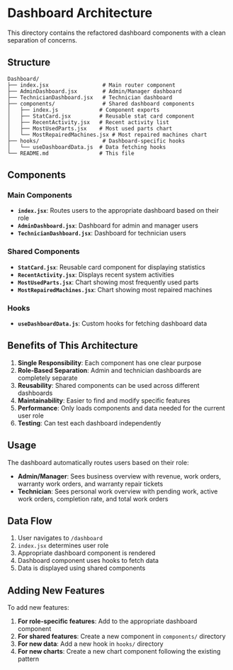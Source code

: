 # Dashboard Architecture

This directory contains the refactored dashboard components with a clean separation of concerns.

## Structure

```
Dashboard/
├── index.jsx                 # Main router component
├── AdminDashboard.jsx        # Admin/Manager dashboard
├── TechnicianDashboard.jsx   # Technician dashboard
├── components/               # Shared dashboard components
│   ├── index.js             # Component exports
│   ├── StatCard.jsx         # Reusable stat card component
│   ├── RecentActivity.jsx   # Recent activity list
│   ├── MostUsedParts.jsx    # Most used parts chart
│   └── MostRepairedMachines.jsx # Most repaired machines chart
├── hooks/                    # Dashboard-specific hooks
│   └── useDashboardData.js  # Data fetching hooks
└── README.md                # This file
```

## Components

### Main Components

- **`index.jsx`**: Routes users to the appropriate dashboard based on their role
- **`AdminDashboard.jsx`**: Dashboard for admin and manager users
- **`TechnicianDashboard.jsx`**: Dashboard for technician users

### Shared Components

- **`StatCard.jsx`**: Reusable card component for displaying statistics
- **`RecentActivity.jsx`**: Displays recent system activities
- **`MostUsedParts.jsx`**: Chart showing most frequently used parts
- **`MostRepairedMachines.jsx`**: Chart showing most repaired machines

### Hooks

- **`useDashboardData.js`**: Custom hooks for fetching dashboard data

## Benefits of This Architecture

1. **Single Responsibility**: Each component has one clear purpose
2. **Role-Based Separation**: Admin and technician dashboards are completely separate
3. **Reusability**: Shared components can be used across different dashboards
4. **Maintainability**: Easier to find and modify specific features
5. **Performance**: Only loads components and data needed for the current user role
6. **Testing**: Can test each dashboard independently

## Usage

The dashboard automatically routes users based on their role:

- **Admin/Manager**: Sees business overview with revenue, work orders, warranty work orders, and warranty repair tickets
- **Technician**: Sees personal work overview with pending work, active work orders, completion rate, and total work orders

## Data Flow

1. User navigates to `/dashboard`
2. `index.jsx` determines user role
3. Appropriate dashboard component is rendered
4. Dashboard component uses hooks to fetch data
5. Data is displayed using shared components

## Adding New Features

To add new features:

1. **For role-specific features**: Add to the appropriate dashboard component
2. **For shared features**: Create a new component in `components/` directory
3. **For new data**: Add a new hook in `hooks/` directory
4. **For new charts**: Create a new chart component following the existing pattern
